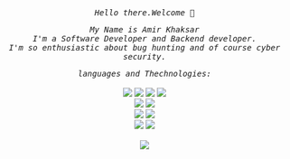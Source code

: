
<p align="center">
      <samp>
         <em>Hello there.Welcome 👋</em>
      </samp><br>
   </p>
   <p align="center">
      <samp>
         <em>My Name is Amir Khaksar</em>
            <br>
            <em>I'm a Software Developer and Backend developer.</em>
            <br>
            <em>I'm so enthusiastic about bug hunting and of course cyber security.</em>
      </samp><br>
   </p>
<p align="center">
   <samp>
      <em>languages and Thechnologies:</em>
      <br>
   </samp><br>
   <img src="https://img.shields.io/badge/C-00599C?style=for-the-badge&logo=c&logoColor=white">
   <img src="https://img.shields.io/badge/C%2B%2B-00599C?style=for-the-badge&logo=c%2B%2B&logoColor=white">
   <img src="https://img.shields.io/badge/Csharp-csharp.svg?style=for-the-badge&logo=csharp&logoColor=white&color=blueviolet">
   <img src="https://img.shields.io/badge/Python-FFD43B?style=for-the-badge&logo=python&logoColor=blue">
   <br>
   <img src="https://img.shields.io/badge/Microsoft SQL Server-microsoftsqlserver.svg?style=for-the-badge&logo=microsoftsqlserver&logoColor=white&color=lightgray">
   <img src="https://img.shields.io/badge/SQL lite-SQLite.svg?style=for-the-badge&logo=SQLite&logoColor=blue&color=lightgray">
   <br>
   <img src="https://img.shields.io/badge/Django-Django.svg?style=for-the-badge&logo=Django&logoColor=white&color=#092E20">
   <img src="https://img.shields.io/badge/.NET -NET.svg?style=for-the-badge&logo=.NET&logoColor=white&color=blueviolet">
   <br>
   <img src="https://img.shields.io/badge/Linux -Linux.svg?style=for-the-badge&logo=Linux&logoColor=white&color=yellow">
   <img src="https://img.shields.io/badge/Windwos -Windwos.svg?style=for-the-badge&logo=Windows&logoColor=white&color=blue">
   <br>
   <br>
      <img align="center" src="https://github-readme-stats.vercel.app/api?username=Amirkhaksar&theme=blue-green" >
</p>

